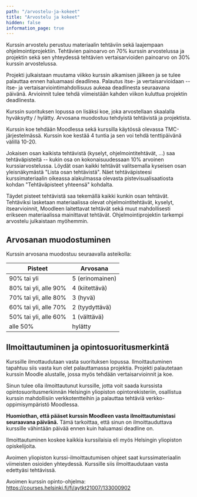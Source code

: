 ```yaml
---
path: "/arvostelu-ja-kokeet"
title: "Arvostelu ja kokeet"
hidden: false
information_page: true
---
```


Kurssin arvostelu perustuu materiaalin tehtäviin sekä laajempaan ohjelmointiprojektiin. Tehtävien painoarvo on 70% kurssin arvostelussa ja projektin sekä sen yhteydessä tehtävien vertaisarvioiden painoarvo on 30% kurssin arvostelussa.

Projekti julkaistaan muutama viikko kurssin alkamisen jälkeen ja se tulee palauttaa ennen haluamaasi deadlinea. Palautus itse- ja vertaisarvioidaan -- itse- ja vertaisarviointimahdollisuus aukeaa deadlinesta seuraavana päivänä. Arvioinnit tulee tehdä viimeistään kahden viikon kuluttua projektin deadlinesta.

Kurssin suorituksen lopussa on lisäksi koe, joka arvostellaan skaalalla hyväksytty / hylätty. Arvosana muodostuu tehdyistä tehtävistä ja projektista.

Kurssin koe tehdään Moodlessa sekä kurssilla käytössä olevassa TMC-järjestelmässä. Kurssin koe kestää 4 tuntia ja sen voi tehdä tenttipäivänä välillä 10-20.

Jokaisen osan kaikista tehtävistä (kyselyt, ohjelmointitehtävät, ...) saa tehtäväpisteitä -- kukin osa on kokonaisuudessaan 10% arvoinen kurssiarvostelussa. Löydät osan kaikki tehtävät valitsemalla kyseisen osan yleisnäkymästä "Lista osan tehtävistä". Näet tehtäväpisteesi kurssimateriaalin oikeassa alakulmassa olevasta pistevisualisaatiosta kohdan "Tehtäväpisteet yhteensä" kohdalta.

Täydet pisteet tehtävistä saa tekemällä kaikki kunkin osan tehtävät. Tehtäviksi lasketaan materiaalissa olevat ohjelmointitehtävät, kyselyt, itsearvioinnit, Moodleen laitettavat tehtävät sekä muut mahdollisesti erikseen materiaalissa mainittavat tehtävät. Ohjelmointiprojektin tarkempi arvostelu julkaistaan myöhemmin.

## Arvosanan muodostuminen

Kurssin arvosana muodostuu seuraavalla asteikolla:

<table>
    <thead>
    <tr>
        <th>Pisteet</th>
        <th>Arvosana</th>
    </tr>
    </thead>
    <tbody>
    <tr>
        <td>90% tai yli</td>
        <td>5 (erinomainen)</td>
    </tr>
    <tr>
        <td>80% tai yli, alle 90%</td>
        <td>4 (kiitettävä)</td>
    </tr>
    <tr>
        <td>70% tai yli, alle 80%</td>
        <td>3 (hyvä)</td>
    </tr>
    <tr>
        <td>60% tai yli, alle 70%</td>
        <td>2 (tyydyttävä)</td>
    </tr>
    <tr>
        <td>50% tai yli, alle 60%</td>
        <td>1 (välttävä)</td>
    </tr>
    <tr>
        <td>alle 50%</td>
        <td>hylätty</td>
    </tr>
    </tbody>
</table>

## Ilmoittautuminen ja opintosuoritusmerkintä

Kurssille ilmottaudutaan vasta suorituksen lopussa. Ilmoittautuminen tapahtuu siis vasta kun olet palauttamassa projektia. Projekti palautetaan kurssin Moodle alustalle, jossa myös tehdään vertaisarvioinnit ja koe.

Sinun tulee olla ilmoittautunut kurssille, jotta voit saada kurssista opintosuoritusmerkinnän Helsingin yliopiston opintorekisteriin, osallistua kurssin mahdollisiin verkkotentteihin ja palauttaa tehtäviä verkko-oppimisympäristö Moodlessa.

**Huomiothan, että pääset kurssin Moodleen vasta ilmoittautumistasi seuraavana päivänä.** Tämä tarkoittaa, että sinun on ilmoittauduttava kurssille vähintään päivää ennen kuin haluamasi deadline on.

Ilmoittautuminen koskee kaikkia kurssilaisia eli myös Helsingin yliopiston opiskelijoita.

Avoimen yliopiston kurssi-ilmoittautumisen ohjeet saat kurssimateriaalin viimeisten osioiden yhteydessä. Kurssille siis ilmoittaudutaan vasta edettyäsi tehtävissä.

<!-- Avoimen opintoihin ilmoittaudutaan kurssin avoimen yliopiston opinto-ohjelman (=kurssisivun) kautta, josta löydät tarkemmat ohjeet ilmoittautumiseen, Moodlen kurssiavaimen ja lisätietoja opintosuorituksen rekisteröinnistä. Ilmoittautuminen on auki vain määritellyn ajan, joka on ilmoitettu kurssin opinto-ohjelmassa. -->

Avoimen kurssin opinto-ohjelma: https://courses.helsinki.fi/fi/aytkt21007/133000902
